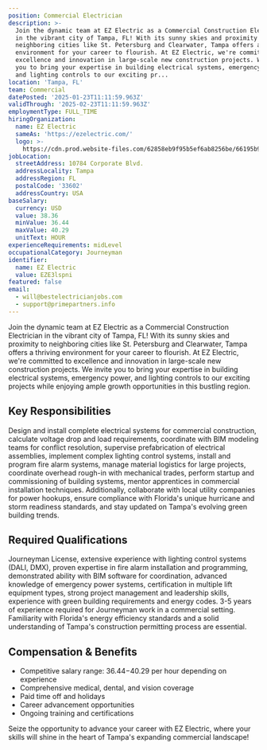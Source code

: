 ```yaml
---
position: Commercial Electrician
description: >-
  Join the dynamic team at EZ Electric as a Commercial Construction Electrician
  in the vibrant city of Tampa, FL! With its sunny skies and proximity to
  neighboring cities like St. Petersburg and Clearwater, Tampa offers a thriving
  environment for your career to flourish. At EZ Electric, we're committed to
  excellence and innovation in large-scale new construction projects. We invite
  you to bring your expertise in building electrical systems, emergency power,
  and lighting controls to our exciting pr...
location: 'Tampa, FL'
team: Commercial
datePosted: '2025-01-23T11:11:59.963Z'
validThrough: '2025-02-23T11:11:59.963Z'
employmentType: FULL_TIME
hiringOrganization:
  name: EZ Electric
  sameAs: 'https://ezelectric.com/'
  logo: >-
    https://cdn.prod.website-files.com/62858eb9f95b5ef6ab8256be/66195b93d011344d05b98867_ez-electric-logo.svg
jobLocation:
  streetAddress: 10784 Corporate Blvd.
  addressLocality: Tampa
  addressRegion: FL
  postalCode: '33602'
  addressCountry: USA
baseSalary:
  currency: USD
  value: 38.36
  minValue: 36.44
  maxValue: 40.29
  unitText: HOUR
experienceRequirements: midLevel
occupationalCategory: Journeyman
identifier:
  name: EZ Electric
  value: EZE3lspni
featured: false
email:
  - will@bestelectricianjobs.com
  - support@primepartners.info
---
```




Join the dynamic team at EZ Electric as a Commercial Construction Electrician in the vibrant city of Tampa, FL! With its sunny skies and proximity to neighboring cities like St. Petersburg and Clearwater, Tampa offers a thriving environment for your career to flourish. At EZ Electric, we're committed to excellence and innovation in large-scale new construction projects. We invite you to bring your expertise in building electrical systems, emergency power, and lighting controls to our exciting projects while enjoying ample growth opportunities in this bustling region.

## Key Responsibilities
Design and install complete electrical systems for commercial construction, calculate voltage drop and load requirements, coordinate with BIM modeling teams for conflict resolution, supervise prefabrication of electrical assemblies, implement complex lighting control systems, install and program fire alarm systems, manage material logistics for large projects, coordinate overhead rough-in with mechanical trades, perform startup and commissioning of building systems, mentor apprentices in commercial installation techniques. Additionally, collaborate with local utility companies for power hookups, ensure compliance with Florida's unique hurricane and storm readiness standards, and stay updated on Tampa's evolving green building trends.

## Required Qualifications
Journeyman License, extensive experience with lighting control systems (DALI, DMX), proven expertise in fire alarm installation and programming, demonstrated ability with BIM software for coordination, advanced knowledge of emergency power systems, certification in multiple lift equipment types, strong project management and leadership skills, experience with green building requirements and energy codes. 3-5 years of experience required for Journeyman work in a commercial setting. Familiarity with Florida's energy efficiency standards and a solid understanding of Tampa's construction permitting process are essential.

## Compensation & Benefits
- Competitive salary range: $36.44-$40.29 per hour depending on experience
- Comprehensive medical, dental, and vision coverage
- Paid time off and holidays
- Career advancement opportunities
- Ongoing training and certifications

Seize the opportunity to advance your career with EZ Electric, where your skills will shine in the heart of Tampa's expanding commercial landscape!
